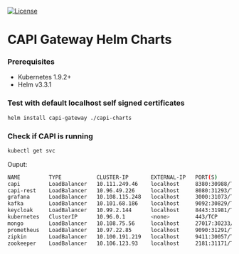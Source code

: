 [![License](https://img.shields.io/badge/License-Apache%202.0-blue.svg)](https://opensource.org/licenses/Apache-2.0)

# CAPI Gateway Helm Charts

### Prerequisites
  - Kubernetes 1.9.2+
  - Helm v3.3.1

### Test with default localhost self signed certificates
```sh
helm install capi-gateway ./capi-charts
```

### Check if CAPI is running
```sh
kubectl get svc
```

Ouput:
```sh
NAME         TYPE           CLUSTER-IP       EXTERNAL-IP   PORT(S)                                        AGE
capi         LoadBalancer   10.111.249.46    localhost     8380:30988/TCP                                 4h9m
capi-rest    LoadBalancer   10.96.49.226     localhost     8080:31293/TCP                                 4h9m
grafana      LoadBalancer   10.108.115.248   localhost     3000:31073/TCP                                 4h9m
kafka        LoadBalancer   10.101.68.186    localhost     9092:30829/TCP                                 4h9m
keycloak     LoadBalancer   10.99.2.144      localhost     8443:31981/TCP,9990:31361/TCP                  4h9m
kubernetes   ClusterIP      10.96.0.1        <none>        443/TCP                                        4d
mongo        LoadBalancer   10.108.75.56     localhost     27017:30233/TCP                                4h9m
prometheus   LoadBalancer   10.97.22.85      localhost     9090:31291/TCP                                 4h9m
zipkin       LoadBalancer   10.100.191.219   localhost     9411:30057/TCP                                 4h9m
zookeeper    LoadBalancer   10.106.123.93    localhost     2181:31171/TCP,2888:31428/TCP,3888:31307/TCP   4h9m
```